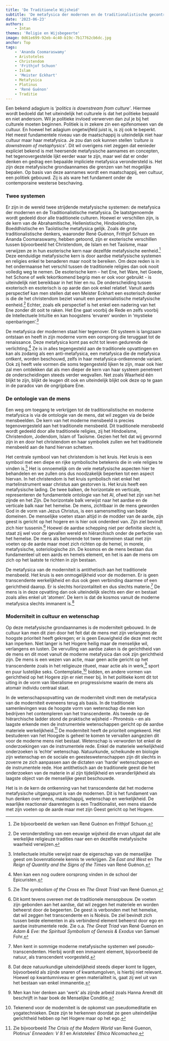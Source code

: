 ```yaml
---
title: 'De Traditionele Wijsheid'
subtitle: 'De metafysica der modernen en de traditionalistische gecontrasteerd'
date: '2023-06-23'
authors:
    - Intan
themes: 'Religie en Wijsbegeerte'
image: 0d61e699-92eb-4c40-b19c-7b17762cb6dc.jpg
anchor: Top
tags:
    - 'Ananda Coomaraswamy'
    - Aristoteles
    - Christendom
    - 'Frithjof Schuon'
    - Islam
    - 'Meister Eckhart'
    - Metafysica
    - Plotinus
    - 'René Guénon'
    - Traditie
---
```


Een bekend adagium is *‘politics is downstream from culture’*. Hiermee wordt bedoeld dat het uiteindelijk het culturele is dat het politieke bepaald en niet andersom. Wil je politieke invloed verwerven dan zul je bij het culturele moeten beginnen. Politiek is in zekere zin een epifenomeen van de cultuur. En hoewel het adagium ongetwijfeld juist is, is zij ook te beperkt. Het meest fundamentele niveau van de maatschappij is uiteindelijk niet haar cultuur maar haar metafysica. Je zou dan ook kunnen stellen *‘culture is downstream of metaphysics’*. Dit wil overigens niet zeggen dat eenieder expliciet bekend is met heersende metafysische aannames en concepten, het tegenovergestelde lijkt eerder waar te zijn, maar wel dat er onder denken en gedrag een bepaalde impliciete metafysica verondersteld is. Het zijn deze metafysische grondaannames die grenzen van het mogelijke bepalen. Op basis van deze aannames wordt een maatschappij, een cultuur, een politiek gebouwd. Zij is als ware het fundament onder de contemporaine westerse beschaving.

### Twee systemen

Er zijn in de wereld twee strijdende metafysische systemen: de metafysica der modernen en de Traditionalistische metafysica. De laatstgenoemde wordt gedeeld door alle traditionele culturen. Hoewel er verschillen zijn, is de kern van de Abrahamitische, Hellenistische, Hindoeïstische, Boeddhistische en Taoïstische metafysica gelijk. Zoals de grote traditionalistische denkers, waaronder René Guénon, Frithjof Schuon en Ananda Coomaraswamy, hebben getoond, zijn er exoterische verschillen tussen bijvoorbeeld het Christendom, de Islam en het Taoïsme, maar verwijzen ze in hun esoterische kern naar dezelfde metafysische eenheid.[^1] Deze eenduidige metafysische kern is door aardse metafysische systemen en religies enkel te benaderen maar nooit te bereiken. Om deze reden is in het ondermaanse het verschil tussen de traditionele religies dan ook nooit volledig weg te nemen. De esoterische kern – het Ene, het Ware, het Goede, het Schone of welk tekortkomend begrip men er ook voor gebruikt - is uiteindelijk niet bereikbaar in het hier en nu. De onderscheiding tussen exoterisch en esoterisch is op aarde dan ook enkel relatief. Vanuit aards perspectief kan men stellen dat een Meister Eckhart een esoterisch denker is die de het christendom beziet vanuit een perennialistische metafysische eenheid.[^2] Echter, zoals elk perspectief is het enkel een nadering van het Ene zonder dit ooit te raken. Het Ene gaat voorbij de Rede en zelfs voorbij de Intellectuele Intuïtie en kan hoogstens ‘ervaren’ worden in ‘mystieke openbaringen’.[^3]

De metafysica der modernen staat hier tegenover. Dit systeem is langzaam ontstaan en heeft in zijn moderne vorm een oorsprong die teruggaat tot de renaissance. Deze metafysica komt pas echt tot leven gedurende de verlichting.[^4] Ze is in alles tegengesteld aan de traditionele opvattingen en kan als zodanig als een anti-metafysica, een metafysica die de metafysica ontkent, worden beschouwd, zelfs in haar metafysica-ontkennende variant. Ook zij heeft vele vormen die soms tegengesteld lijken te zijn, maar ook hier zal men ontdekken dat als men dieper de kern van haar systeem penetreert de onderscheidingen steeds verder wegvallen. Net zoals Waarheid één blijkt te zijn, blijkt de leugen dit ook en uiteindelijk blijkt ook deze op te gaan in de paradox van de ongrijpbare Ene.

### De ontologie van de mens

Een weg om toegang te verkrijgen tot de traditionalistische en moderne metafysica is via de ontologie van de mens, dat wil zeggen via de beide mensbeelden. De kern van het moderne mensbeeld is precies tegenovergesteld aan het traditionele mensbeeld. Dit traditionele mensbeeld wordt gedeeld door alle traditionele religies, zij het Hindoeïsme, Christendom, Jodendom, Islam of Taoïsme. Gezien het feit dat wij gevormd zijn in en door het christendom en haar symboliek zullen we het traditionele mensbeeld aan de hand hiervan schetsen.

Het centrale symbool van het christendom is het kruis. Het kruis is een symbool met een diepe en rijke symbolische betekenis die in vele religies te vinden is.[^5] Het is onnoemelijk om de vele metafysische aspecten hier te behandelen en we zullen ons dus noodzakelijk beperken tot een aspect hiervan. In het christendom is het kruis symbolisch niet enkel het martelinstrument waar christus aan gestorven is. Het kruis heeft een metafysische lading. De twee balken, de horizontale en verticale, representeren de fundamentele ontologie van het Al, ofwel het zijn van het zijnde en het Zijn. De horizontale balk verwijst naar het aardse en de verticale balk naar het hemelse. De mens, zichtbaar in de mens geworden God in de vorm van Jezus Christus, is een samensmelting van beide domeinen. De menselijke voeten staan altijd in de modder van de aarde, zijn geest is gericht op het hogere en is hier ook onderdeel van. Zijn ziel bevindt zich hier tussenin.[^6] Hoewel de aardse schepping niet per definitie slecht is, staat zij wel voor de gevallen wereld en hiërarchisch onder de perfectie van het hemelse. De mens als behorende tot twee domeinen staat met zijn voeten op de aarde maar moet zich richten op de hemel, in morele, metafysische, soteriologische zin. De kosmos en de mens bestaan dus fundamenteel uit een aards en hemels element, en het is aan de mens om zich op het laatste te richten in zijn bestaan.

De metafysica van de moderniteit is antithetisch aan het traditionele mensbeeld. Het kruis is een onmogelijkheid voor de modernen. Er is geen transcendente werkelijkheid en dus ook geen verbinding daarmee of een gerichtheid daarop. Er is slechts horizontaliteit en dus slechts materie.[^7] De mens is in deze opvatting dan ook uiteindelijk slechts een dier en bestaat zoals alles enkel uit ‘atomen’. De kern is dat de kosmos vanuit de moderne metafysica slechts  immanent is.[^8]

### Moderniteit in cultuur en wetenschap

Op deze metafysische grondaannames is de moderniteit gebouwd. In de cultuur kan men dit zien door het feit dat de mens met zijn verlangens de hoogste prioriteit heeft gekregen; er is geen Eeuwigheid die deze met recht kan inperken. Niet langer is het Hogere heilig maar de menselijke wil, verlangens en lusten. De vervulling van aardse zaken is de gerichtheid van de mens en dit moet vanuit de moderne metafysica dan ook zijn gerichtheid zijn. De mens is een wezen van actie, maar geen actie gericht op het transcendente zoals in het religieuze ritueel, maar actie als in werk,[^9] sport en puur lustelijke seks. Contemplatie,[^10] bidden, en andere vormen van gerichtheid op het Hogere zijn er niet meer bij. In het politieke komt dit tot uiting in de vorm van liberalisme en progressivisme waarin de mens als atomair individu centraal staat.

In de wetenschapsopvatting van de moderniteit vindt men de metafysica van de moderniteit eveneens terug als basis. In de traditionele samenlevingen was de hoogste vorm van wetenschap die men kon bedrijven het contempleren van het transcendente. Als tweede op de hiërarchische ladder stond de praktische wijsheid – Phronèsis – en als laagste erkende men de instrumentele wetenschappen gericht op de aardse materiele werkelijkheid.[^11] De moderniteit heeft de prioriteit omgekeerd. Het bestuderen van het Hoogste is geheel te komen te vervallen aangezien dit voor de moderne mens niet bestaat. Wetenschap is verworden tot enkel de onderzoekingen van de instrumentele rede. Enkel de materiele werkelijkheid onderzoeken is ‘echte’ wetenschap. Natuurkunde, scheikunde en biologie zijn wetenschap en de sociale en geesteswetenschappen zijn dit slechts in zoverre ze zich aanpassen aan de dictaten van ‘harde’ wetenschappen en de instrumentele rede. Hoe antithetisch aan de traditionele geest die het onderzoeken van de materie in al zijn tijdelijkheid en veranderlijkheid als laagste object van de menselijke geest beschouwde.

Het is in de kern de ontkenning van het transcendente dat het moderne metafysische uitgangspunt is van de modernen. Dit is het fundament van hun denken over mens, maatschappij, wetenschap en werkelijkheid. De waarlijke reactionair daarentegen is een Traditionalist, een mens staande met zijn voeten op de aarde maar met zijn Geest gericht op het Hogere.

[^1]: Zie bijvoorbeeld de werken van René Guénon en Frithjof Schuon.
[^2]: De veronderstelling van een eeuwige wijsheid die ervan uitgaat dat alle werkelijke religieuze tradities naar een en dezelfde metafysische waarheid verwijzen.
[^3]: Intellectuele intuïtie verwijst naar de eigenschap van de menselijke geest om bovenrationele kennis te verkrijgen. Zie *East and West* en *The Reign of Quantity and the Signs of the Times* van René Guénon.
[^4]: Men kan een nog oudere oorsprong vinden in de school der Epicuristen.
[^5]: Zie *The symbolism of the Cross* en *The Great Triad* van René Guenon.
[^6]: Dit komt tevens overeen met de traditionele mensopbouw. De voeten zijn gebonden aan het aardse, dat wil zeggen het materiele en worden beheerst door de begeerten. De geest is verbonden met het hemelse, dat wil zeggen het transcendente en is Noësis. De ziel bevindt zich tussen beide elementen in als verbindend element beheerst door ego en aardse instrumentele rede. Zie o.a. *The Great Triad* van René Guenon en *Adam & Eve: the Spiritual Symbolism of Genesis & Exodus* van Samuel Fohr.
[^7]: Men kent in sommige moderne metafysische systemen wel pseudo-transcendenten. Hierbij wordt een immanent element, bijvoorbeeld de natuur, als transcendent voorgesteld. 
[^8]: Dat deze natuurkundige uiteindelijkheid steeds dieper komt te liggen, bijvoorbeeld als zijnde snaren of kwantumgolven, is hierbij niet relevant. Hoewel op kwantumniveau er geen materialiteit is, gaat zij wel uit van het bestaan van enkel immanentie.
[^9]: Men kan hier denken aan ‘werk’ als zijnde arbeid zoals Hanna Arendt dit beschrijft in haar boek de Menselijke Conditie.
[^10]:  Tekenend voor de moderniteit is de opkomst van pseudomeditatie en yogatechnieken. Deze zijn te herkennen doordat ze geen uiteindelijke gerichtheid hebben op het Hogere maar op het ego.
[^11]: Zie bijvoorbeeld *The Crisis of the Modern World* van René Guenon, Plotinus’ *Enneaden: V 9.1* en Aristoteles’ *Ethica Nicomachea*.
